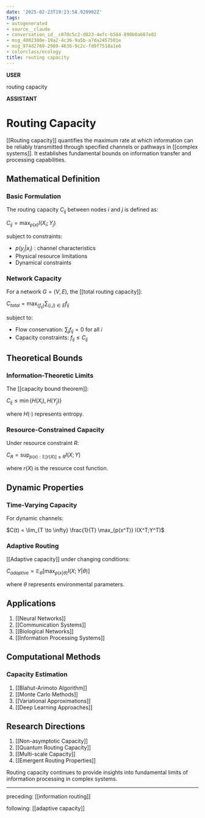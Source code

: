 ```yaml
---
date: '2025-02-23T19:23:58.920902Z'
tags:
- autogenerated
- source__claude
- conversation_id__c070c5c2-d023-4efc-b584-890b0a667e02
- msg_4002380e-19a2-4c36-9a5b-a7da2457501e
- msg_974d2769-2989-4636-9c2c-fd9f7518a1e6
- colorclass/ecology
title: routing capacity
---
```


**USER**

routing capacity


**ASSISTANT**

# Routing Capacity

[[Routing capacity]] quantifies the maximum rate at which information can be reliably transmitted through specified channels or pathways in [[complex systems]]. It establishes fundamental bounds on information transfer and processing capabilities.

## Mathematical Definition

### Basic Formulation

The routing capacity $C_{ij}$ between nodes $i$ and $j$ is defined as:

$C_{ij} = \max_{p(x)} I(X_i;Y_j)$

subject to constraints:
- $p(y_j|x_i)$ : channel characteristics
- Physical resource limitations
- Dynamical constraints

### Network Capacity

For a network $G=(V,E)$, the [[total routing capacity]]:

$C_{total} = \max_{\{f_{ij}\}} \sum_{(i,j) \in E} f_{ij}$

subject to:
- Flow conservation: $\sum_j f_{ij} = 0$ for all $i$
- Capacity constraints: $f_{ij} \leq C_{ij}$

## Theoretical Bounds

### Information-Theoretic Limits

The [[capacity bound theorem]]:

$C_{ij} \leq \min\{H(X_i), H(Y_j)\}$

where $H(\cdot)$ represents entropy.

### Resource-Constrained Capacity

Under resource constraint $R$:

$C_{R} = \sup_{p(x): \mathbb{E}[r(X)] \leq R} I(X;Y)$

where $r(X)$ is the resource cost function.

## Dynamic Properties

### Time-Varying Capacity

For dynamic channels:

$C(t) = \lim_{T \to \infty} \frac{1}{T} \max_{p(x^T)} I(X^T;Y^T)$

### Adaptive Routing

[[Adaptive capacity]] under changing conditions:

$C_{adaptive} = \mathbb{E}_{\theta}[\max_{p(x|\theta)} I(X;Y|\theta)]$

where $\theta$ represents environmental parameters.

## Applications

1. [[Neural Networks]]
2. [[Communication Systems]]
3. [[Biological Networks]]
4. [[Information Processing Systems]]

## Computational Methods

### Capacity Estimation

1. [[Blahut-Arimoto Algorithm]]
2. [[Monte Carlo Methods]]
3. [[Variational Approximations]]
4. [[Deep Learning Approaches]]

## Research Directions

1. [[Non-asymptotic Capacity]]
2. [[Quantum Routing Capacity]]
3. [[Multi-scale Capacity]]
4. [[Emergent Routing Properties]]

Routing capacity continues to provide insights into fundamental limits of information processing in complex systems.


---

preceding: [[information routing]]  


following: [[adaptive capacity]]